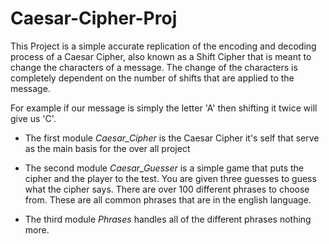 # Caesar-Cipher-Proj

This Project is a simple accurate replication of the encoding and decoding process of a Caesar Cipher, also known as a Shift Cipher that is meant to change the characters of a message. The change of the characters is completely dependent on the number of shifts that are applied to the message.

For example if our message is simply the letter 'A' then shifting it twice will give us 'C'. 

- The first module *Caesar_Cipher* is the Caesar Cipher it's self that serve as the main basis for the over all project

- The second module *Caesar_Guesser* is a simple game that puts the cipher and the player to the test. You are given three guesses to guess what the cipher says. There are over 100 different phrases to choose from. These are all common phrases that are in the english language.

- The third module *Phrases* handles all of the different phrases nothing more.